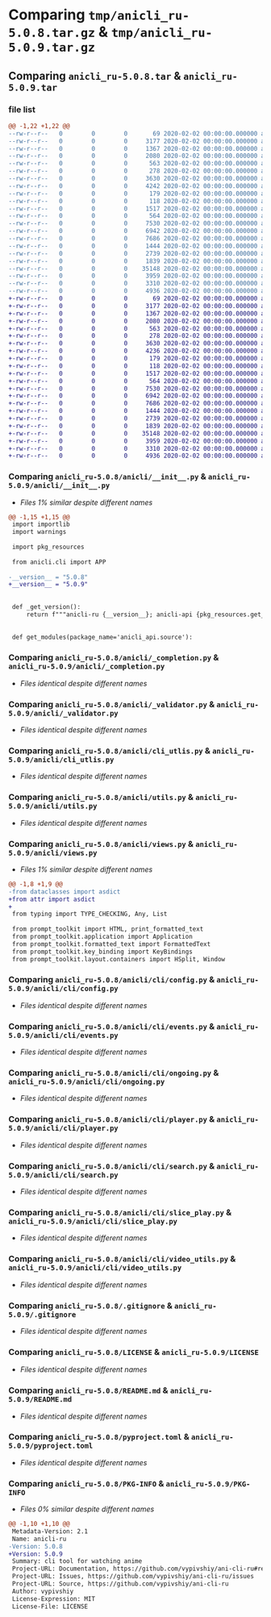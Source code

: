 # Comparing `tmp/anicli_ru-5.0.8.tar.gz` & `tmp/anicli_ru-5.0.9.tar.gz`

## Comparing `anicli_ru-5.0.8.tar` & `anicli_ru-5.0.9.tar`

### file list

```diff
@@ -1,22 +1,22 @@
--rw-r--r--   0        0        0       69 2020-02-02 00:00:00.000000 anicli_ru-5.0.8/app.py
--rw-r--r--   0        0        0     3177 2020-02-02 00:00:00.000000 anicli_ru-5.0.8/anicli/__init__.py
--rw-r--r--   0        0        0     1367 2020-02-02 00:00:00.000000 anicli_ru-5.0.8/anicli/_completion.py
--rw-r--r--   0        0        0     2080 2020-02-02 00:00:00.000000 anicli_ru-5.0.8/anicli/_validator.py
--rw-r--r--   0        0        0      563 2020-02-02 00:00:00.000000 anicli_ru-5.0.8/anicli/cli_utlis.py
--rw-r--r--   0        0        0      278 2020-02-02 00:00:00.000000 anicli_ru-5.0.8/anicli/log.py
--rw-r--r--   0        0        0     3630 2020-02-02 00:00:00.000000 anicli_ru-5.0.8/anicli/utils.py
--rw-r--r--   0        0        0     4242 2020-02-02 00:00:00.000000 anicli_ru-5.0.8/anicli/views.py
--rw-r--r--   0        0        0      179 2020-02-02 00:00:00.000000 anicli_ru-5.0.8/anicli/cli/__init__.py
--rw-r--r--   0        0        0      118 2020-02-02 00:00:00.000000 anicli_ru-5.0.8/anicli/cli/compat.py
--rw-r--r--   0        0        0     1517 2020-02-02 00:00:00.000000 anicli_ru-5.0.8/anicli/cli/config.py
--rw-r--r--   0        0        0      564 2020-02-02 00:00:00.000000 anicli_ru-5.0.8/anicli/cli/events.py
--rw-r--r--   0        0        0     7530 2020-02-02 00:00:00.000000 anicli_ru-5.0.8/anicli/cli/ongoing.py
--rw-r--r--   0        0        0     6942 2020-02-02 00:00:00.000000 anicli_ru-5.0.8/anicli/cli/player.py
--rw-r--r--   0        0        0     7686 2020-02-02 00:00:00.000000 anicli_ru-5.0.8/anicli/cli/search.py
--rw-r--r--   0        0        0     1444 2020-02-02 00:00:00.000000 anicli_ru-5.0.8/anicli/cli/slice_play.py
--rw-r--r--   0        0        0     2739 2020-02-02 00:00:00.000000 anicli_ru-5.0.8/anicli/cli/video_utils.py
--rw-r--r--   0        0        0     1839 2020-02-02 00:00:00.000000 anicli_ru-5.0.8/.gitignore
--rw-r--r--   0        0        0    35148 2020-02-02 00:00:00.000000 anicli_ru-5.0.8/LICENSE
--rw-r--r--   0        0        0     3959 2020-02-02 00:00:00.000000 anicli_ru-5.0.8/README.md
--rw-r--r--   0        0        0     3310 2020-02-02 00:00:00.000000 anicli_ru-5.0.8/pyproject.toml
--rw-r--r--   0        0        0     4936 2020-02-02 00:00:00.000000 anicli_ru-5.0.8/PKG-INFO
+-rw-r--r--   0        0        0       69 2020-02-02 00:00:00.000000 anicli_ru-5.0.9/app.py
+-rw-r--r--   0        0        0     3177 2020-02-02 00:00:00.000000 anicli_ru-5.0.9/anicli/__init__.py
+-rw-r--r--   0        0        0     1367 2020-02-02 00:00:00.000000 anicli_ru-5.0.9/anicli/_completion.py
+-rw-r--r--   0        0        0     2080 2020-02-02 00:00:00.000000 anicli_ru-5.0.9/anicli/_validator.py
+-rw-r--r--   0        0        0      563 2020-02-02 00:00:00.000000 anicli_ru-5.0.9/anicli/cli_utlis.py
+-rw-r--r--   0        0        0      278 2020-02-02 00:00:00.000000 anicli_ru-5.0.9/anicli/log.py
+-rw-r--r--   0        0        0     3630 2020-02-02 00:00:00.000000 anicli_ru-5.0.9/anicli/utils.py
+-rw-r--r--   0        0        0     4236 2020-02-02 00:00:00.000000 anicli_ru-5.0.9/anicli/views.py
+-rw-r--r--   0        0        0      179 2020-02-02 00:00:00.000000 anicli_ru-5.0.9/anicli/cli/__init__.py
+-rw-r--r--   0        0        0      118 2020-02-02 00:00:00.000000 anicli_ru-5.0.9/anicli/cli/compat.py
+-rw-r--r--   0        0        0     1517 2020-02-02 00:00:00.000000 anicli_ru-5.0.9/anicli/cli/config.py
+-rw-r--r--   0        0        0      564 2020-02-02 00:00:00.000000 anicli_ru-5.0.9/anicli/cli/events.py
+-rw-r--r--   0        0        0     7530 2020-02-02 00:00:00.000000 anicli_ru-5.0.9/anicli/cli/ongoing.py
+-rw-r--r--   0        0        0     6942 2020-02-02 00:00:00.000000 anicli_ru-5.0.9/anicli/cli/player.py
+-rw-r--r--   0        0        0     7686 2020-02-02 00:00:00.000000 anicli_ru-5.0.9/anicli/cli/search.py
+-rw-r--r--   0        0        0     1444 2020-02-02 00:00:00.000000 anicli_ru-5.0.9/anicli/cli/slice_play.py
+-rw-r--r--   0        0        0     2739 2020-02-02 00:00:00.000000 anicli_ru-5.0.9/anicli/cli/video_utils.py
+-rw-r--r--   0        0        0     1839 2020-02-02 00:00:00.000000 anicli_ru-5.0.9/.gitignore
+-rw-r--r--   0        0        0    35148 2020-02-02 00:00:00.000000 anicli_ru-5.0.9/LICENSE
+-rw-r--r--   0        0        0     3959 2020-02-02 00:00:00.000000 anicli_ru-5.0.9/README.md
+-rw-r--r--   0        0        0     3310 2020-02-02 00:00:00.000000 anicli_ru-5.0.9/pyproject.toml
+-rw-r--r--   0        0        0     4936 2020-02-02 00:00:00.000000 anicli_ru-5.0.9/PKG-INFO
```

### Comparing `anicli_ru-5.0.8/anicli/__init__.py` & `anicli_ru-5.0.9/anicli/__init__.py`

 * *Files 1% similar despite different names*

```diff
@@ -1,15 +1,15 @@
 import importlib
 import warnings
 
 import pkg_resources
 
 from anicli.cli import APP
 
-__version__ = "5.0.8"
+__version__ = "5.0.9"
 
 
 def _get_version():
     return f"""anicli-ru {__version__}; anicli-api {pkg_resources.get_distribution("anicli-api").version}"""
 
 
 def get_modules(package_name='anicli_api.source'):
```

### Comparing `anicli_ru-5.0.8/anicli/_completion.py` & `anicli_ru-5.0.9/anicli/_completion.py`

 * *Files identical despite different names*

### Comparing `anicli_ru-5.0.8/anicli/_validator.py` & `anicli_ru-5.0.9/anicli/_validator.py`

 * *Files identical despite different names*

### Comparing `anicli_ru-5.0.8/anicli/cli_utlis.py` & `anicli_ru-5.0.9/anicli/cli_utlis.py`

 * *Files identical despite different names*

### Comparing `anicli_ru-5.0.8/anicli/utils.py` & `anicli_ru-5.0.9/anicli/utils.py`

 * *Files identical despite different names*

### Comparing `anicli_ru-5.0.8/anicli/views.py` & `anicli_ru-5.0.9/anicli/views.py`

 * *Files 1% similar despite different names*

```diff
@@ -1,8 +1,9 @@
-from dataclasses import asdict
+from attr import asdict
+
 from typing import TYPE_CHECKING, Any, List
 
 from prompt_toolkit import HTML, print_formatted_text
 from prompt_toolkit.application import Application
 from prompt_toolkit.formatted_text import FormattedText
 from prompt_toolkit.key_binding import KeyBindings
 from prompt_toolkit.layout.containers import HSplit, Window
```

### Comparing `anicli_ru-5.0.8/anicli/cli/config.py` & `anicli_ru-5.0.9/anicli/cli/config.py`

 * *Files identical despite different names*

### Comparing `anicli_ru-5.0.8/anicli/cli/events.py` & `anicli_ru-5.0.9/anicli/cli/events.py`

 * *Files identical despite different names*

### Comparing `anicli_ru-5.0.8/anicli/cli/ongoing.py` & `anicli_ru-5.0.9/anicli/cli/ongoing.py`

 * *Files identical despite different names*

### Comparing `anicli_ru-5.0.8/anicli/cli/player.py` & `anicli_ru-5.0.9/anicli/cli/player.py`

 * *Files identical despite different names*

### Comparing `anicli_ru-5.0.8/anicli/cli/search.py` & `anicli_ru-5.0.9/anicli/cli/search.py`

 * *Files identical despite different names*

### Comparing `anicli_ru-5.0.8/anicli/cli/slice_play.py` & `anicli_ru-5.0.9/anicli/cli/slice_play.py`

 * *Files identical despite different names*

### Comparing `anicli_ru-5.0.8/anicli/cli/video_utils.py` & `anicli_ru-5.0.9/anicli/cli/video_utils.py`

 * *Files identical despite different names*

### Comparing `anicli_ru-5.0.8/.gitignore` & `anicli_ru-5.0.9/.gitignore`

 * *Files identical despite different names*

### Comparing `anicli_ru-5.0.8/LICENSE` & `anicli_ru-5.0.9/LICENSE`

 * *Files identical despite different names*

### Comparing `anicli_ru-5.0.8/README.md` & `anicli_ru-5.0.9/README.md`

 * *Files identical despite different names*

### Comparing `anicli_ru-5.0.8/pyproject.toml` & `anicli_ru-5.0.9/pyproject.toml`

 * *Files identical despite different names*

### Comparing `anicli_ru-5.0.8/PKG-INFO` & `anicli_ru-5.0.9/PKG-INFO`

 * *Files 0% similar despite different names*

```diff
@@ -1,10 +1,10 @@
 Metadata-Version: 2.1
 Name: anicli-ru
-Version: 5.0.8
+Version: 5.0.9
 Summary: cli tool for watching anime
 Project-URL: Documentation, https://github.com/vypivshiy/ani-cli-ru#readme
 Project-URL: Issues, https://github.com/vypivshiy/ani-cli-ru/issues
 Project-URL: Source, https://github.com/vypivshiy/ani-cli-ru
 Author: vypivshiy
 License-Expression: MIT
 License-File: LICENSE
```

